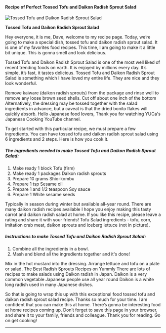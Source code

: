             

#### Recipe of Perfect Tossed Tofu and Daikon Radish Sprout Salad

![Tossed Tofu and Daikon Radish Sprout Salad](https://img-global.cpcdn.com/recipes/5979665672962048/751x532cq70/tossed-tofu-and-daikon-radish-sprout-salad-recipe-main-photo.jpg)

**Tossed Tofu and Daikon Radish Sprout Salad**

Hey everyone, it is me, Dave, welcome to my recipe page. Today, we’re going to make a special dish, tossed tofu and daikon radish sprout salad. It is one of my favorites food recipes. This time, I am going to make it a little bit unique. This is gonna smell and look delicious.

Tossed Tofu and Daikon Radish Sprout Salad is one of the most well liked of recent trending foods on earth. It is enjoyed by millions every day. It’s simple, it’s fast, it tastes delicious. Tossed Tofu and Daikon Radish Sprout Salad is something which I have loved my entire life. They are nice and they look wonderful.

Remove kaiware (daikon radish sprouts) from the package and rinse well to remove any loose brown seed shells. Cut off about one inch of the bottom Alternatively, the dressing may be tossed together with the salad ingredients in advance, but a caveat is that the dried bonito flakes will quickly absorb. Hello Japanese food lovers, Thank you for watching YUCa's Japanese Cooking YouTube channel.

To get started with this particular recipe, we must prepare a few ingredients. You can have tossed tofu and daikon radish sprout salad using 6 ingredients and 2 steps. Here is how you cook it.

##### The ingredients needed to make Tossed Tofu and Daikon Radish Sprout Salad:

1.  Make ready 1 block Tofu (firm)
2.  Make ready 1 packages Daikon radish sprouts
3.  Prepare 10 grams Shio-kombu
4.  Prepare 1 tsp Sesame oil
5.  Prepare 1 and 1/2 teaspoon Soy sauce
6.  Prepare 1 White sesame seeds

Typically in season during winter but available all-year round. There are many daikon radish recipes available I hope you enjoy making this tasty carrot and daikon radish salad at home. If you like this recipe, please leave a rating and share it with your friends! Tofu Salad ingredients - tofu, corn, imitation crab meat, daikon sprouts and iceberg lettuce (not in picture).

##### Instructions to make Tossed Tofu and Daikon Radish Sprout Salad:

1.  Combine all the ingredients in a bowl.
2.  Mash and blend all the ingredients together and it's done!

Mix in the hot mustard into the dressing. Arrange lettuce and tofu on a plate or salad. The Best Radish Sprouts Recipes on Yummly There are lots of recipes to make salads using Daikon radish in Japan. Daikon is a very common vegetable Japanese people use all year round Daikon is a white long radish used in many Japanese dishes.

So that is going to wrap this up with this exceptional food tossed tofu and daikon radish sprout salad recipe. Thanks so much for your time. I am confident that you can make this at home. There’s gonna be interesting food at home recipes coming up. Don’t forget to save this page in your browser, and share it to your family, friends and colleague. Thank you for reading. Go on get cooking!

* * *